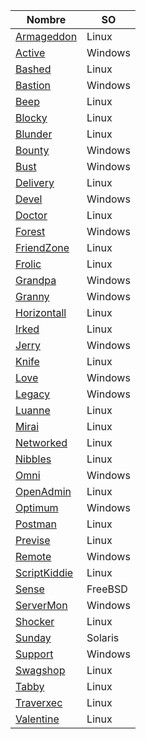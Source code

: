 |Nombre|SO|
|-----|-------|
|[Armageddon](./Linux/Armageddon/index.md)|Linux|
|[Active](./Windows/Active/index.md)|Windows|
|[Bashed](./Linux/Bashed/index.md)|Linux|
|[Bastion](./Windows/Bastion/index.md)|Windows|
|[Beep](./Linux/Beep/index.md)|Linux|
|[Blocky](./Linux/Blocky/index.md)|Linux|
|[Blunder](./Linux/Blunder/index.md)|Linux|
|[Bounty](./Windows/Bounty/index.md)|Windows|
|[Bust](./Windows/Bust/index.md)|Windows|
|[Delivery](./Linux/Delivery/index.md)|Linux|
|[Devel](./Windows/Devel/index.md)|Windows|
|[Doctor](./Linux/Doctor/index.md)|Linux|
|[Forest](./Windows/Forest/index.md)|Windows|
|[FriendZone](./Linux/FriendZone/index.md)|Linux|
|[Frolic](./Linux/Frolic/index.md)|Linux|
|[Grandpa](./Windows/Grandpa/index.md)|Windows|
|[Granny](./Windows/Granny/index.md)|Windows|
|[Horizontall](./Linux/Horizontall/index.md)|Linux|
|[Irked](./Linux/Irked/index.md)|Linux|
|[Jerry](./Windows/Jerry/index.md)|Windows|
|[Knife](./Linux/Knife/index.md)|Linux|
|[Love](./Windows/Love/index.md)|Windows|
|[Legacy](./Windows/Legacy/index.md)|Windows|
|[Luanne](./Linux/Luanne/index.md)|Linux|
|[Mirai](./Linux/Mirai/index.md)|Linux|
|[Networked](./Linux/Networked/index.md)|Linux|
|[Nibbles](./Linux/Nibbles/index.md)|Linux|
|[Omni](./Windows/Omni/index.md)|Windows|
|[OpenAdmin](./Linux/OpenAdmin/index.md)|Linux|
|[Optimum](./Windows/Optimum/index.md)|Windows|
|[Postman](./Linux/Postman/index.md)|Linux|
|[Previse](./Linux/Previse/index.md)|Linux|
|[Remote](./Windows/Remote/index.md)|Windows|
|[ScriptKiddie](./Linux/ScriptKiddie/index.md)|Linux|
|[Sense](./Linux/Sense/index.md)|FreeBSD|
|[ServerMon](./Windows/ServerMon/index.md)|Windows|
|[Shocker](./Linux/Shocker/index.md)|Linux|
|[Sunday](./Linux/Sunday/index.md)|Solaris|
|[Support](./Windows/Support/index.md)|Windows|
|[Swagshop](./Linux/Swagshop/index.md)|Linux|
|[Tabby](./Linux/Tabby/index.md)|Linux|
|[Traverxec](./Linux/Traverxec/index.md)|Linux|
|[Valentine](./Linux/Valentine/index.md)|Linux|


